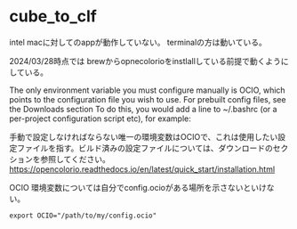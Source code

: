 # cube_to_clf


intel macに対してのappが動作していない。
terminalの方は動いている。



2024/03/28時点では
brewからopnecolorioをinstlallしている前提で動くようにしている。


The only environment variable you must configure manually is OCIO, which points to the configuration file you wish to use. For prebuilt config files, see the Downloads section
To do this, you would add a line to ~/.bashrc (or a per-project configuration script etc), for example:


手動で設定しなければならない唯一の環境変数はOCIOで、これは使用したい設定ファイルを指す。ビルド済みの設定ファイルについては、ダウンロードのセクションを参照してください。
https://opencolorio.readthedocs.io/en/latest/quick_start/installation.html


OCIO 環境変数については自分でconfig.ocioがある場所を示さないといけない。
```
export OCIO="/path/to/my/config.ocio"
```

